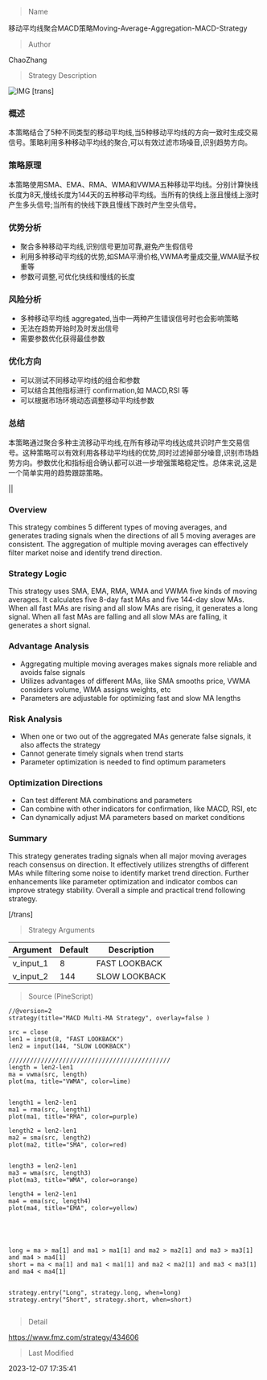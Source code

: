 
> Name

移动平均线聚合MACD策略Moving-Average-Aggregation-MACD-Strategy

> Author

ChaoZhang

> Strategy Description

![IMG](https://www.fmz.com/upload/asset/136ee296fed3d3a4820.png)
[trans]

### 概述
本策略结合了5种不同类型的移动平均线,当5种移动平均线的方向一致时生成交易信号。策略利用多种移动平均线的聚合,可以有效过滤市场噪音,识别趋势方向。

### 策略原理
本策略使用SMA、EMA、RMA、WMA和VWMA五种移动平均线。分别计算快线长度为8天,慢线长度为144天的五种移动平均线。当所有的快线上涨且慢线上涨时产生多头信号;当所有的快线下跌且慢线下跌时产生空头信号。

### 优势分析
- 聚合多种移动平均线,识别信号更加可靠,避免产生假信号
- 利用多种移动平均线的优势,如SMA平滑价格,VWMA考量成交量,WMA赋予权重等
- 参数可调整,可优化快线和慢线的长度

### 风险分析
- 多种移动平均线 aggregated,当中一两种产生错误信号时也会影响策略
- 无法在趋势开始时及时发出信号
- 需要参数优化获得最佳参数

### 优化方向
- 可以测试不同移动平均线的组合和参数
- 可以结合其他指标进行 confirmation,如 MACD,RSI 等
- 可以根据市场环境动态调整移动平均线参数

### 总结
本策略通过聚合多种主流移动平均线,在所有移动平均线达成共识时产生交易信号。这种策略可以有效利用各移动平均线的优势,同时过滤掉部分噪音,识别市场趋势方向。参数优化和指标组合确认都可以进一步增强策略稳定性。总体来说,这是一个简单实用的趋势跟踪策略。

||

### Overview
This strategy combines 5 different types of moving averages, and generates trading signals when the directions of all 5 moving averages are consistent. The aggregation of multiple moving averages can effectively filter market noise and identify trend direction.  

### Strategy Logic
This strategy uses SMA, EMA, RMA, WMA and VWMA five kinds of moving averages. It calculates five 8-day fast MAs and five 144-day slow MAs. When all fast MAs are rising and all slow MAs are rising, it generates a long signal. When all fast MAs are falling and all slow MAs are falling, it generates a short signal.

### Advantage Analysis 
- Aggregating multiple moving averages makes signals more reliable and avoids false signals
- Utilizes advantages of different MAs, like SMA smooths price, VWMA considers volume, WMA assigns weights, etc
- Parameters are adjustable for optimizing fast and slow MA lengths  

### Risk Analysis
- When one or two out of the aggregated MAs generate false signals, it also affects the strategy
- Cannot generate timely signals when trend starts
- Parameter optimization is needed to find optimum parameters  

### Optimization Directions
- Can test different MA combinations and parameters
- Can combine with other indicators for confirmation, like MACD, RSI, etc
- Can dynamically adjust MA parameters based on market conditions  

### Summary
This strategy generates trading signals when all major moving averages reach consensus on direction. It effectively utilizes strengths of different MAs while filtering some noise to identify market trend direction. Further enhancements like parameter optimization and indicator combos can improve strategy stability. Overall a simple and practical trend following strategy.

[/trans]

> Strategy Arguments



|Argument|Default|Description|
|----|----|----|
|v_input_1|8|FAST LOOKBACK|
|v_input_2|144|SLOW LOOKBACK|


> Source (PineScript)

``` pinescript
//@version=2
strategy(title="MACD Multi-MA Strategy", overlay=false )

src = close 
len1 = input(8, "FAST LOOKBACK") 
len2 = input(144, "SLOW LOOKBACK")

/////////////////////////////////////////////
length = len2-len1
ma = vwma(src, length)
plot(ma, title="VWMA", color=lime)


length1 = len2-len1
ma1 = rma(src, length1)
plot(ma1, title="RMA", color=purple)

length2 = len2-len1
ma2 = sma(src, length2)
plot(ma2, title="SMA", color=red)


length3 = len2-len1
ma3 = wma(src, length3)
plot(ma3, title="WMA", color=orange)

length4 = len2-len1
ma4 = ema(src, length4)
plot(ma4, title="EMA", color=yellow)





long = ma > ma[1] and ma1 > ma1[1] and ma2 > ma2[1] and ma3 > ma3[1] and ma4 > ma4[1]
short = ma < ma[1] and ma1 < ma1[1] and ma2 < ma2[1] and ma3 < ma3[1] and ma4 < ma4[1]


strategy.entry("Long", strategy.long, when=long)
strategy.entry("Short", strategy.short, when=short)


```

> Detail

https://www.fmz.com/strategy/434606

> Last Modified

2023-12-07 17:35:41
